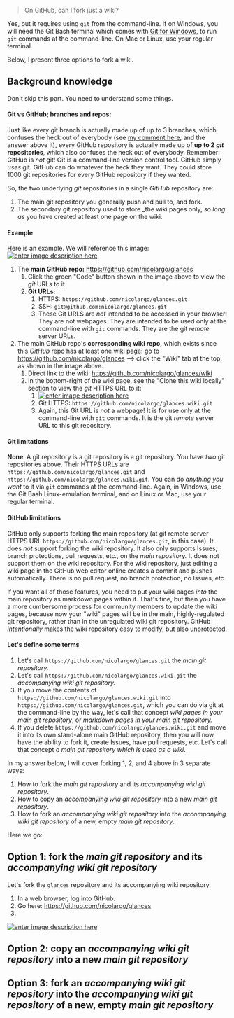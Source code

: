 <!--
https://stackoverflow.com/q/7197937/4561887

GS
14 Oct. 2023
-->

> On GitHub, can I fork just a wiki?

Yes, but it requires using `git` from the command-line. If on Windows, you will need the Git Bash terminal which comes with [Git for Windows](https://gitforwindows.org/), to run `git` commands at the command-line. On Mac or Linux, use your regular terminal. 

Below, I present three options to fork a wiki.


## Background knowledge

Don't skip this part. You need to understand some things.

#### Git vs GitHub; branches and repos:

Just like every git branch is actually made up of up to 3 branches, which confuses the heck out of everybody (see [my comment here](https://stackoverflow.com/questions/2003505/how-do-i-delete-a-git-branch-locally-and-remotely/23961231#comment107954274_23961231), and the answer above it), every GitHub repository is actually made up of **up to 2 _git_ repositories**, which also confuses the heck out of everybody. Remember: GitHub is *not* git! Git is a command-line version control tool. GitHub simply *uses* git. GitHub can do whatever the heck they want. They could store 1000 git repositories for every GitHub repository if they wanted. 

So, the two underlying _git_ repositories in a single _GitHub_ repository are:

1. The main git repository you generally push and pull to, and fork.
1. The secondary git repository used to store _the wiki pages only, _so long as_ you have created at least one page on the wiki. 

#### Example

Here is an example. We will reference this image:
[![enter image description here][1]][1]

1. The **main GitHub repo:** https://github.com/nicolargo/glances
    1. Click the green "Code" button shown in the image above to view the _git_ URLs to it. 
    1. **Git URLs:**
        1. HTTPS: `https://github.com/nicolargo/glances.git`
        1. SSH: `git@github.com:nicolargo/glances.git`
        1. These Git URLS are _not_ intended to be accessed in your browser! They are not webpages. They are intended to be used only at the command-line with `git` commands. They are the git _remote_ server URLs.
1. The main GitHub repo's **corresponding wiki repo,** which exists since this _GitHub_ repo has at least one wiki page: go to https://github.com/nicolargo/glances --> click the "Wiki" tab at the top, as shown in the image above.
    1. Direct link to the wiki: https://github.com/nicolargo/glances/wiki
    1. In the bottom-right of the wiki page, see the "Clone this wiki locally" section to view the _git_ HTTPS URL to it: 
        1. [![enter image description here][2]][2]
        1. Git HTTPS: `https://github.com/nicolargo/glances.wiki.git`
        1. Again, this Git URL is _not_ a webpage! It is for use only at the command-line with `git` commands. It is the git _remote_ server URL to this git repository.

#### Git limitations

**None**. A git repository is a git repository is a git repository. You have *two* git repositories above. Their HTTPS URLs are `https://github.com/nicolargo/glances.git` and `https://github.com/nicolargo/glances.wiki.git`. You can do *anything you want* to it via `git` commands at the command-line. Again, in Windows, use the Git Bash Linux-emulation terminal, and on Linux or Mac, use your regular terminal.

#### GitHub limitations

GitHub only supports forking the main repository (at git remote server HTTPS URL `https://github.com/nicolargo/glances.git`, in this case). It does _not_ support forking the wiki repository. It also only supports Issues, branch protections, pull requests, etc., on the _main repository._ It does not support them on the wiki repository. For the wiki repository, just editing a wiki page in the GitHub web editor online creates a commit and pushes automatically. There is no pull request, no branch protection, no Issues, etc.

If you want all of those features, you need to put your wiki pages *into* the main repository as markdown pages within it. That's fine, but then you have a more cumbersome process for community members to update the wiki pages, because now your "wiki" pages will be in the main, highly-regulated git repository, rather than in the unregulated wiki git repository. GitHub _intentionally_ makes the wiki repository easy to modify, but also unprotected.

#### Let's define some terms

1. Let's call `https://github.com/nicolargo/glances.git` the _main git repository._ 
1. Let's call `https://github.com/nicolargo/glances.wiki.git` the _accompanying wiki git repository._
1. If you move the contents of `https://github.com/nicolargo/glances.wiki.git` into `https://github.com/nicolargo/glances.git`, which you can do via git at the command-line by the way, let's call that concept _wiki pages in your main git repository_, or _markdown pages in your main git repository._
1. If you delete `https://github.com/nicolargo/glances.wiki.git` and move it into its own stand-alone main GitHub repository, then you will now have the ability to fork it, create Issues, have pull requests, etc. Let's call that concept _a main git repository which is used as a wiki_.

In my answer below, I will cover forking 1, 2, and 4 above in 3 separate ways:
1. How to fork the _main git repository_ and its _accompanying wiki git repository_.
1. How to copy an _accompanying wiki git repository_ into a new _main git repository_.
1. How to fork an _accompanying wiki git repository_ into the _accompanying wiki git repository_ of a new, empty _main git repository_.

Here we go:


## Option 1: fork the _main git repository_ and its _accompanying wiki git repository_

Let's fork the `glances` repository and its accompanying wiki repository. 

1. In a web browser, log into GitHub.
1. Go here: https://github.com/nicolargo/glances
1. 
[![enter image description here][3]][3]


## Option 2: copy an _accompanying wiki git repository_ into a new _main git repository_


## Option 3: fork an _accompanying wiki git repository_ into the _accompanying wiki git repository_ of a new, empty _main git repository_


  [1]: https://i.stack.imgur.com/M8GCs.png
  [2]: https://i.stack.imgur.com/wwdJE.png
  [3]: https://i.stack.imgur.com/d8SzH.png
